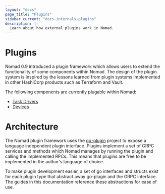 ```yaml
---
layout: "docs"
page_title: "Plugins"
sidebar_current: "docs-internals-plugins"
description: |-
  Learn about how external plugins work in Nomad.
---
```


# Plugins

Nomad 0.9 introduced a plugin framework which allows users to extend the
functionality of some components within Nomad. The design of the plugin system
is inspired by the lessons learned from plugin systems implemented in other
HashiCorp products such as Terraform and Vault.

The following components are currently plugable within Nomad:

- [Task Drivers](/docs/internals/plugins/task-drivers.html)
- [Devices](/docs/internals/plugins/devices.html)

# Architecture

The Nomad plugin framework uses the [go-plugin][goplugin] project to expose
a language independent plugin interface. Plugins implement a set of GRPC
services and methods which Nomad manages by running the plugin and calling the
implemented RPCs. This means that plugins are free to be implemented in the
author's language of choice.

To make plugin development easier, a set of go interfaces and structs exist for
each plugin type that abstract away go-plugin and the GRPC interface. The
guides in this documentation reference these abstractions for ease of use.

[goplugin]: https://github.com/hashicorp/go-plugin
